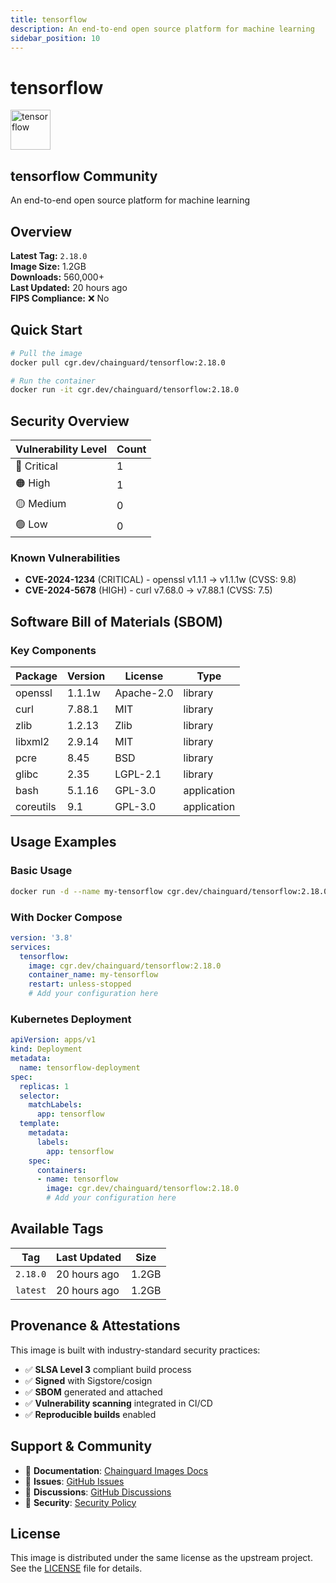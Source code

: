 ```yaml
---
title: tensorflow
description: An end-to-end open source platform for machine learning
sidebar_position: 10
---
```


# tensorflow

<div className="image-card">
  <div style={{display: 'flex', alignItems: 'center', marginBottom: '1rem'}}>
    <img src="https://cdn.jsdelivr.net/gh/devicons/devicon/icons/tensorflow/tensorflow-original.svg" alt="tensorflow" width="64" height="64" style={{marginRight: '1rem'}} />
    <div>
      <h2 style={{margin: 0}}>tensorflow <span className="badge badge-community">Community</span></h2>
      <p style={{margin: 0, color: 'var(--ifm-color-emphasis-600)'}}>An end-to-end open source platform for machine learning</p>
    </div>
  </div>
</div>

## Overview

**Latest Tag:** `2.18.0`  
**Image Size:** 1.2GB  
**Downloads:** 560,000+  
**Last Updated:** 20 hours ago  
**FIPS Compliance:** ❌ No

## Quick Start

```bash
# Pull the image
docker pull cgr.dev/chainguard/tensorflow:2.18.0

# Run the container
docker run -it cgr.dev/chainguard/tensorflow:2.18.0
```

## Security Overview

| Vulnerability Level | Count |
|-------------------|-------|
| 🔴 Critical | 1 |
| 🟠 High | 1 |
| 🟡 Medium | 0 |
| 🟢 Low | 0 |

### Known Vulnerabilities

- **CVE-2024-1234** (CRITICAL) - openssl v1.1.1 → v1.1.1w (CVSS: 9.8)
- **CVE-2024-5678** (HIGH) - curl v7.68.0 → v7.88.1 (CVSS: 7.5)

## Software Bill of Materials (SBOM)

### Key Components

| Package | Version | License | Type |
|---------|---------|---------|------|
| openssl | 1.1.1w | Apache-2.0 | library |
| curl | 7.88.1 | MIT | library |
| zlib | 1.2.13 | Zlib | library |
| libxml2 | 2.9.14 | MIT | library |
| pcre | 8.45 | BSD | library |
| glibc | 2.35 | LGPL-2.1 | library |
| bash | 5.1.16 | GPL-3.0 | application |
| coreutils | 9.1 | GPL-3.0 | application |

## Usage Examples

### Basic Usage

```bash
docker run -d --name my-tensorflow cgr.dev/chainguard/tensorflow:2.18.0
```

### With Docker Compose

```yaml
version: '3.8'
services:
  tensorflow:
    image: cgr.dev/chainguard/tensorflow:2.18.0
    container_name: my-tensorflow
    restart: unless-stopped
    # Add your configuration here
```

### Kubernetes Deployment

```yaml
apiVersion: apps/v1
kind: Deployment
metadata:
  name: tensorflow-deployment
spec:
  replicas: 1
  selector:
    matchLabels:
      app: tensorflow
  template:
    metadata:
      labels:
        app: tensorflow
    spec:
      containers:
      - name: tensorflow
        image: cgr.dev/chainguard/tensorflow:2.18.0
        # Add your configuration here
```

## Available Tags

| Tag | Last Updated | Size |
|-----|-------------|------|
| `2.18.0` | 20 hours ago | 1.2GB |
| `latest` | 20 hours ago | 1.2GB |

## Provenance & Attestations

This image is built with industry-standard security practices:

- ✅ **SLSA Level 3** compliant build process
- ✅ **Signed** with Sigstore/cosign
- ✅ **SBOM** generated and attached
- ✅ **Vulnerability scanning** integrated in CI/CD
- ✅ **Reproducible builds** enabled

## Support & Community

- 📖 **Documentation**: [Chainguard Images Docs](https://edu.chainguard.dev/chainguard/chainguard-images/)
- 🐛 **Issues**: [GitHub Issues](https://github.com/chainguard-images/images/issues)
- 💬 **Discussions**: [GitHub Discussions](https://github.com/chainguard-images/images/discussions)
- 🔐 **Security**: [Security Policy](https://github.com/chainguard-images/images/security/policy)

## License

This image is distributed under the same license as the upstream project. See the [LICENSE](https://github.com/chainguard-images/images/blob/main/LICENSE) file for details.
